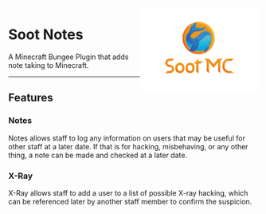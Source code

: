<img align="right" width="240" src="./img/mainicon.png">

# Soot Notes 

A Minecraft Bungee Plugin that adds note taking to Minecraft.

---

## Features

### Notes

Notes allows staff to log any information on users that may be useful for other staff at a later date. 
If that is for hacking, misbehaving, or any other thing, a note can be made and checked at a later date.

### X-Ray 

X-Ray allows staff to add a user to a list of possible X-ray hacking, which can be referenced later by
another staff member to confirm the suspicion. 
